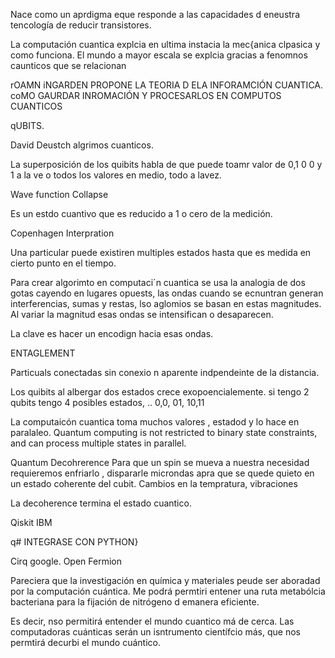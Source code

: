 


Nace como un aprdigma eque responde a las capacidades d eneustra tencología de reducir transistores.

La computación cuantica explcia en ultima instacia la mec{anica clpasica y como funciona. El mundo a mayor escala se explcia gracias a fenomnos caunticos que se relacionan

rOAMN iNGARDEN PROPONE LA TEORIA D ELA INFORAMCIÓN CUANTICA. coMO GAURDAR INROMACIÓN Y PROCESARLOS EN COMPUTOS CUANTICOS

qUBITS.

David Deustch algrimos cuanticos.


La superposición de los quibits habla de que puede toamr valor de 0,1 0 0 y 1 a la ve o todos los valores en medio, todo a lavez.


Wave function Collapse

Es un estdo cuantivo que es reducido a 1 o cero de la medición.

Copenhagen Interpration

Una particular puede existiren multiples estados hasta que es medida en cierto punto en el tiempo.



Para crear algorimto en computaci´n cuantica se usa la analogia de dos gotas cayendo en lugares opuests, las ondas cuando se ecnuntran generan interferencias, sumas y restas, lso aglomios se basan en estas magnitudes. Al variar la magnitud esas ondas se intensifican o desaparecen.

La clave es hacer un encodign hacia esas ondas.



ENTAGLEMENT

Particuals conectadas sin conexio n aparente indpendeinte de la distancia.

Los quibits al albergar dos estados crece exopoencialemente. si tengo 2 qubits tengo 4 posibles estados, .. 0,0, 01, 10,11


La computaicón cuantica toma muchos valores , estadod y lo hace en paralaleo.
Quantum computing is not restricted to binary state constraints, and can process multiple states in parallel.


Quantum Decohrerence
Para que un spin se mueva a nuestra necesidad requieremos enfriarlo , dispararle microndas apra que se quede quieto en un estado coherente del cubit. Cambios en la tempratura, vibraciones 

La decoherence termina el estado cuantico.

Qiskit  IBM

q# INTEGRASE CON PYTHON}


Cirq google.
Open Fermion


Pareciera que la investigación en química y materiales peude ser aboradad por la computación cuántica. Me podrá permtiri entener una ruta metabólcia bacteriana para la fijación de nitrógeno d emanera eficiente.

Es decir, nso permitirá entender el mundo cuantico má de cerca. Las computadoras cuánticas serán un isntrumento científcio más, que nos permtirá decurbi el mundo cuántico.


 